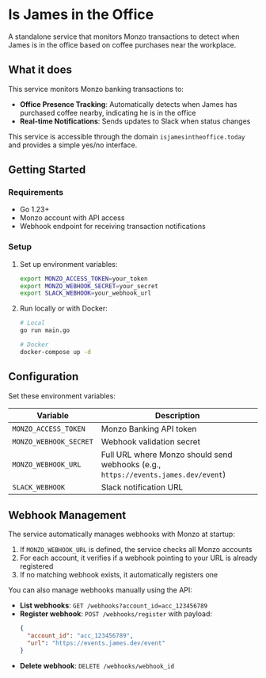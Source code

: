 # Is James in the Office

A standalone service that monitors Monzo transactions to detect when James is in the office based on coffee purchases near the workplace.

## What it does

This service monitors Monzo banking transactions to:

- **Office Presence Tracking**: Automatically detects when James has purchased coffee nearby, indicating he is in the office
- **Real-time Notifications**: Sends updates to Slack when status changes

This service is accessible through the domain `isjamesintheoffice.today` and provides a simple yes/no interface.

## Getting Started

### Requirements

- Go 1.23+
- Monzo account with API access
- Webhook endpoint for receiving transaction notifications

### Setup

1. Set up environment variables:
   ```bash
   export MONZO_ACCESS_TOKEN=your_token
   export MONZO_WEBHOOK_SECRET=your_secret
   export SLACK_WEBHOOK=your_webhook_url
   ```

2. Run locally or with Docker:
   ```bash
   # Local
   go run main.go

   # Docker
   docker-compose up -d
   ```

## Configuration

Set these environment variables:

| Variable | Description |
|----------|-------------|
| `MONZO_ACCESS_TOKEN` | Monzo Banking API token |
| `MONZO_WEBHOOK_SECRET` | Webhook validation secret |
| `MONZO_WEBHOOK_URL` | Full URL where Monzo should send webhooks (e.g., `https://events.james.dev/event`) |
| `SLACK_WEBHOOK` | Slack notification URL |

## Webhook Management

The service automatically manages webhooks with Monzo at startup:

1. If `MONZO_WEBHOOK_URL` is defined, the service checks all Monzo accounts
2. For each account, it verifies if a webhook pointing to your URL is already registered
3. If no matching webhook exists, it automatically registers one

You can also manage webhooks manually using the API:

- **List webhooks**: `GET /webhooks?account_id=acc_123456789`
- **Register webhook**: `POST /webhooks/register` with payload:
  ```json
  {
    "account_id": "acc_123456789",
    "url": "https://events.james.dev/event"
  }
  ```
- **Delete webhook**: `DELETE /webhooks/webhook_id`